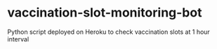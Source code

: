 # vaccination-slot-monitoring-bot
Python script deployed on Heroku to check vaccination slots at 1 hour interval
